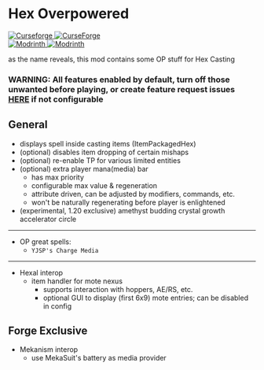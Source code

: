 # Hex Overpowered

[![Curseforge](https://badges.moddingx.org/curseforge/versions/1173074) ![CurseForge](https://badges.moddingx.org/curseforge/downloads/1173074)](https://www.curseforge.com/minecraft/mc-mods/hexoverpowered)  
[![Modrinth](https://badges.moddingx.org/modrinth/versions/PkhtCPsD) ![Modrinth](https://badges.moddingx.org/modrinth/downloads/PkhtCPsD)](https://modrinth.com/mod/hexoverpowered)

as the name reveals, this mod contains some OP stuff for Hex Casting

### WARNING: All features enabled by default, turn off those unwanted before playing, or create feature request issues [HERE](https://github.com/YukkuriC/HexOverpowered/issues) if not configurable

## General

-   displays spell inside casting items (ItemPackagedHex)
-   (optional) disables item dropping of certain mishaps
-   (optional) re-enable TP for various limited entities
-   (optional) extra player mana(media) bar
    -   has max priority
    -   configurable max value & regeneration
    -   attribute driven, can be adjusted by modifiers, commands, etc.
    -   won't be naturally regenerating before player is enlightened
-   (experimental, 1.20 exclusive) amethyst budding crystal growth accelerator circle

---

-   OP great spells:
    -   `YJSP's Charge Media`

---

-   Hexal interop
    -   item handler for mote nexus
        -   supports interaction with hoppers, AE/RS, etc.
        -   optional GUI to display (first 6x9) mote entries; can be disabled in config

## Forge Exclusive

-   Mekanism interop
    -   use MekaSuit's battery as media provider
